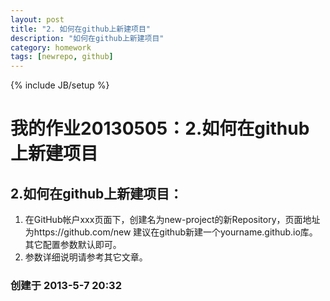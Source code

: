 ```yaml
---
layout: post
title: "2. 如何在github上新建项目"
description: "如何在github上新建项目"
category: homework
tags: [newrepo, github]
---
```

{% include JB/setup %}

# 我的作业20130505：2.如何在github上新建项目
## 2.如何在github上新建项目：
1. 在GitHub帐户xxx页面下，创建名为new-project的新Repository，页面地址为https://github.com/new
建议在github新建一个yourname.github.io库。其它配置参数默认即可。
2. 参数详细说明请参考其它文章。

### 创建于 2013-5-7 20:32